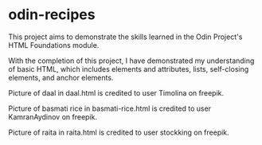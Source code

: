 # odin-recipes

This project aims to demonstrate the skills learned in the Odin Project's HTML Foundations module. 

With the completion of this project, I have demonstrated my understanding of basic HTML, which includes elements and attributes, lists, self-closing elements, and anchor elements.

Picture of daal in daal.html is credited to user Timolina on freepik.

Picture of basmati rice in basmati-rice.html is credited to user KamranAydinov on freepik.

Picture of raita in raita.html is credited to user stockking on freepik.


